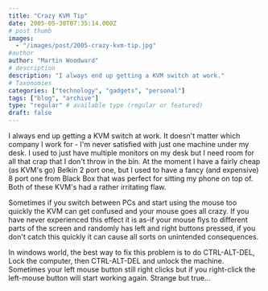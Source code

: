 ```yaml
---
title: "Crazy KVM Tip"
date: 2005-05-30T07:35:14.000Z
# post thumb
images:
  - "/images/post/2005-crazy-kvm-tip.jpg"
#author
author: "Martin Woodward"
# description
description: "I always end up getting a KVM switch at work."
# Taxonomies
categories: ["technology", "gadgets", "personal"]
tags: ["blog", "archive"]
type: "regular" # available type (regular or featured)
draft: false
---
```

I always end up getting a KVM switch at work.  It doesn't matter which company I work for - I'm never satisfied with just one machine under my desk.  I used to just have multiple monitors on my desk but I need room for all that crap that I don't throw in the bin.  At the moment I have a fairly cheap (as KVM's go) Belkin 2 port one, but I used to have a fancy (and expensive) 8 port one from Black Box that was perfect for sitting my phone on top of.  Both of these KVM's had a rather irritating flaw.

Sometimes if you switch between PCs and start using the mouse too quickly the KVM can get confused and your mouse goes all crazy.  If you have never experienced this effect it is as-if your mouse flys to different parts of the screen and randomly has left and right buttons pressed, if you don't catch this quickly it can cause all sorts on unintended consequences.  

In windows world, the best way to fix this problem is to do CTRL-ALT-DEL, Lock the computer, then CTRL-ALT-DEL and unlock the machine.  Sometimes your left mouse button still right clicks but if you right-click the left-mouse button will start working again.  Strange but true...